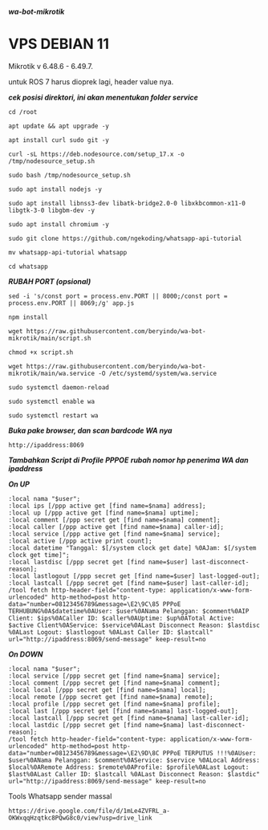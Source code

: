 ***wa-bot-mikrotik***

VPS DEBIAN 11
=
Mikrotik v 6.48.6 - 6.49.7.

untuk ROS 7 harus dioprek lagi, header value nya.


***cek posisi direktori, ini akan menentukan folder service***
```
cd /root
```
```
apt update && apt upgrade -y
```
```
apt install curl sudo git -y
```
```
curl -sL https://deb.nodesource.com/setup_17.x -o /tmp/nodesource_setup.sh
```
```
sudo bash /tmp/nodesource_setup.sh
```
```
sudo apt install nodejs -y
```
```
sudo apt install libnss3-dev libatk-bridge2.0-0 libxkbcommon-x11-0 libgtk-3-0 libgbm-dev -y
```
```
sudo apt install chromium -y
```
```
sudo git clone https://github.com/ngekoding/whatsapp-api-tutorial
```
```
mv whatsapp-api-tutorial whatsapp
```
```
cd whatsapp
```


***RUBAH PORT (opsional)***

```
sed -i 's/const port = process.env.PORT || 8000;/const port = process.env.PORT || 8069;/g' app.js
```
```
npm install
```
```
wget https://raw.githubusercontent.com/beryindo/wa-bot-mikrotik/main/script.sh
```
```
chmod +x script.sh
```
```
wget https://raw.githubusercontent.com/beryindo/wa-bot-mikrotik/main/wa.service -O /etc/systemd/system/wa.service
```
```
sudo systemctl daemon-reload
```
```
sudo systemctl enable wa
```
```
sudo systemctl restart wa
```

***Buka pake browser, dan scan bardcode WA nya***
```
http://ipaddress:8069
```

***Tambahkan Script di Profile PPPOE***
***rubah nomor hp penerima WA dan ipaddress***

***On UP***

```
:local nama "$user";
:local ips [/ppp active get [find name=$nama] address];
:local up [/ppp active get [find name=$nama] uptime];
:local comment [/ppp secret get [find name=$nama] comment];
:local caller [/ppp active get [find name=$nama] caller-id];
:local service [/ppp active get [find name=$nama] service];
:local active [/ppp active print count];
:local datetime "Tanggal: $[/system clock get date] %0AJam: $[/system clock get time]";
:local lastdisc [/ppp secret get [find name=$user] last-disconnect-reason];
:local lastlogout [/ppp secret get [find name=$user] last-logged-out];
:local lastcall [/ppp secret get [find name=$user] last-caller-id];
/tool fetch http-header-field="content-type: application/x-www-form-urlencoded" http-method=post http-data="number=08123456789&message=\E2\9C\85 PPPoE TERHUBUNG%0A$datetime%0AUser: $user%0ANama Pelanggan: $comment%0AIP Client: $ips%0ACaller ID: $caller%0AUptime: $up%0ATotal Active: $active Client%0AService: $service%0ALast Disconnect Reason: $lastdisc %0ALast Logout: $lastlogout %0ALast Caller ID: $lastcall" url="http://ipaddress:8069/send-message" keep-result=no
```


***On DOWN***
```
:local nama "$user";
:local service [/ppp secret get [find name=$nama] service];
:local comment [/ppp secret get [find name=$nama] comment];
:local local [/ppp secret get [find name=$nama] local];
:local remote [/ppp secret get [find name=$nama] remote];
:local profile [/ppp secret get [find name=$nama] profile];
:local last [/ppp secret get [find name=$nama] last-logged-out];
:local lastcall [/ppp secret get [find name=$nama] last-caller-id];
:local lastdic [/ppp secret get [find name=$nama] last-disconnect-reason];
/tool fetch http-header-field="content-type: application/x-www-form-urlencoded" http-method=post http-data="number=08123456789&message=\E2\9D\8C PPPoE TERPUTUS !!!%0AUser: $user%0ANama Pelanggan: $comment%0AService: $service %0ALocal Address: $local%0ARemote Address: $remote%0AProfile: $profile%0ALast Logout: $last%0ALast Caller ID: $lastcall %0ALast Disconnect Reason: $lastdic" url="http://ipaddress:8069/send-message" keep-result=no
```




Tools Whatsapp sender massal
```
https://drive.google.com/file/d/1mLe4ZVFRL_a-OKWxqqHzqtkc8PQwG8c0/view?usp=drive_link
```
